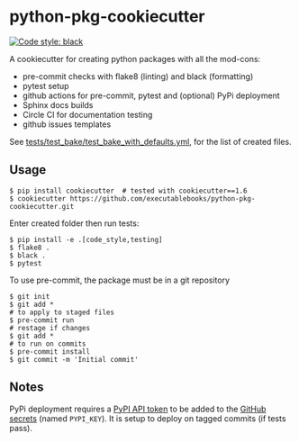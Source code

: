 # python-pkg-cookiecutter

[![Code style: black][black-badge]][black-link]

A cookiecutter for creating python packages with all the mod-cons:

- pre-commit checks with flake8 (linting) and black (formatting)
- pytest setup
- github actions for pre-commit, pytest and (optional) PyPi deployment
- Sphinx docs builds
- Circle CI for documentation testing
- github issues templates

See [tests/test_bake/test_bake_with_defaults.yml](https://github.com/executablebooks/python-pkg-cookiecutter/blob/master/tests/test_bake/test_bake_with_defaults.yml),
for the list of created files.

## Usage

```console
$ pip install cookiecutter  # tested with cookiecutter==1.6
$ cookiecutter https://github.com/executablebooks/python-pkg-cookiecutter.git
```

Enter created folder then run tests:

```
$ pip install -e .[code_style,testing]
$ flake8 .
$ black .
$ pytest
```

To use pre-commit, the package must be in a git repository

```
$ git init
$ git add *
# to apply to staged files
$ pre-commit run
# restage if changes
$ git add *
# to run on commits
$ pre-commit install
$ git commit -m 'Initial commit'
```

## Notes

PyPi deployment requires a [PyPI API token](https://pypi.org/help/#apitoken) to be added to the [GitHub secrets](https://help.github.com/en/actions/configuring-and-managing-workflows/creating-and-storing-encrypted-secrets) (named `PYPI_KEY`).
It is setup to deploy on tagged commits (if tests pass).

[black-badge]: https://img.shields.io/badge/code%20style-black-000000.svg
[black-link]: https://github.com/ambv/black
